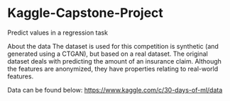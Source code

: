 # Kaggle-Capstone-Project
Predict values in a regression task

About the data
The dataset is used for this competition is synthetic (and generated using a CTGAN), but based on a real dataset. The original dataset deals with predicting the amount of an insurance claim. Although the features are anonymized, they have properties relating to real-world features.

Data can be found below:
https://www.kaggle.com/c/30-days-of-ml/data
